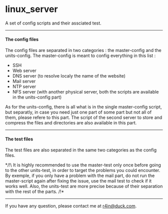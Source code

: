 # linux_server
A set of config scripts and their assciated test.

---
#### The config files

The config files are separated in two categories : the master-config and the units-config.
The master-config is meant to config everything in this list :
- SSH
- Web server
- DNS server (to resolve localy the name of the website)
- Mail server
- NTP server
- NFS server (with another physical server, both the scripts are available in the units-config part)

As for the units-config, there is all what is in the single master-config script, but separatly,
in case you need just one part of some part but not all of them, please refere to this part.
The script of the second server to store and compress the files and directories are also available in this part.

---
#### The test files

The test files are also separated in the same two categories as the config files.

*/!\ It is highly recommended to use the master-test only once before going to the other units-test, in order to target the problems you could encounter.
By exemple, if you only have a problem with the mail part, do not run the master-script again after fixing the issue, use the mail test to check if it works well.
Also, the units-test are more precise because of their separation with the rest of the parts. /!\*

---
If you have any question, please contact me at r4in@duck.com.
